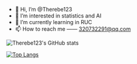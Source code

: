 - 👋 Hi, I’m @Therebe123
- 👀 I’m interested in statistics and AI
- 🌱 I’m currently learning in RUC
- 📫 How to reach me —— 320732291@qq.com

![Therebe123's GitHub stats](https://github-readme-stats.vercel.app/api?username=Therebe123&show_icons=true&theme=transparent)

[![Top Langs](https://github-readme-stats.vercel.app/api/top-langs/?username=Therebe123&layout=compact)](https://github.com/anuraghazra/github-readme-stats)
